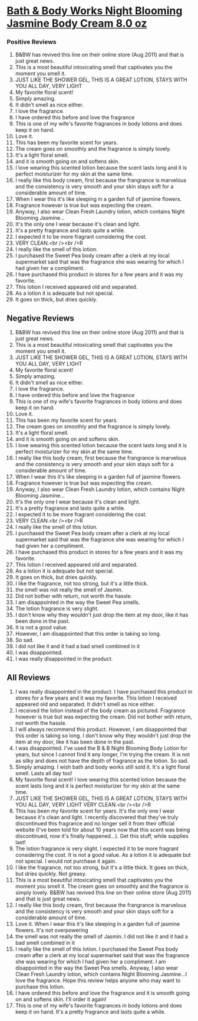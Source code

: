 # [Bath &amp; Body Works Night Blooming Jasmine Body Cream 8.0 oz](https://products.checkmycream.com/products/Bath-and-Body-Works-Night-Blooming-Jasmine-Body-Cream-8.0-oz.html)

### Positive Reviews

<ol>
      <li>B&amp;BW has revived this line on their online store (Aug 2011) and that is just great news.</li>
      <li>This is a most beautiful intoxicating smell that captivates you the moment you smell it.  </li>
      <li>JUST LIKE THE SHOWER GEL, THIS IS A GREAT LOTION, STAYS WITH YOU ALL DAY, VERY LIGHT</li>
      <li>My favorite floral scent!</li>
      <li>Simply amazing.</li>
      <li>It didn&#x27;t smell as nice either.</li>
      <li>I love the fragrance.</li>
      <li>I have ordered this before and love the fragrance</li>
      <li>This is one of my wife&#x27;s favorite fragrances in body lotions and does keep it on hand.  </li>
      <li>Love it.  </li>
      <li>This has been my favorite scent for years.</li>
      <li>The cream goes on smoothly and the fragrance is simply lovely.  </li>
      <li>It&#x27;s a light floral smell.</li>
      <li>and it is smooth going on and softens skin.</li>
      <li>I love wearing this scented lotion because the scent lasts long and it is perfect moisturizer for my skin at the same time.</li>
      <li>I really like this body cream, first because the frangrance is marvelous and the consistency is very smooth and your skin stays soft for a considerable amount of time.</li>
      <li>When I wear this it&#x27;s like sleeping in a garden full of jasmine flowers.</li>
      <li>Fragrance however is true but was expecting the cream.  </li>
      <li>Anyway, I also wear Clean Fresh Laundry lotion, which contains Night Blooming Jasmine...</li>
      <li>It&#x27;s the only one I wear because it&#x27;s clean and light.</li>
      <li>It&#x27;s a pretty fragrance and lasts quite a while.</li>
      <li>I expected it to be more fragrant considering the cost.</li>
      <li>VERY CLEAN.&lt;br /&gt;&lt;br /&gt;R</li>
      <li>I really like the smell of this lotion.</li>
      <li>I purchased the Sweet Pea body cream after a clerk at my local supermarket said that was the fragrance she was wearing for which I had given her a compliment.</li>
      <li>I have purchased this product in stores for a few years and it was my favorite.</li>
      <li>This lotion I received appeared old and separated.</li>
      <li>As a lotion it is adequate but not special.</li>
      <li>It goes on thick, but dries quickly.  </li>
</ol>


<h2>Negative Reviews</h2>
<ol>
<li> B&amp;BW has revived this line on their online store (Aug 2011) and that is just great news.</li>
<li> This is a most beautiful intoxicating smell that captivates you the moment you smell it.  </li>
<li> JUST LIKE THE SHOWER GEL, THIS IS A GREAT LOTION, STAYS WITH YOU ALL DAY, VERY LIGHT</li>
<li> My favorite floral scent!</li>
<li> Simply amazing.</li>
<li> It didn&#x27;t smell as nice either.</li>
<li> I love the fragrance.</li>
<li> I have ordered this before and love the fragrance</li>
<li> This is one of my wife&#x27;s favorite fragrances in body lotions and does keep it on hand.  </li>
<li> Love it.  </li>
<li> This has been my favorite scent for years.</li>
<li> The cream goes on smoothly and the fragrance is simply lovely.  </li>
<li> It&#x27;s a light floral smell.</li>
<li> and it is smooth going on and softens skin.</li>
<li> I love wearing this scented lotion because the scent lasts long and it is perfect moisturizer for my skin at the same time.</li>
<li> I really like this body cream, first because the frangrance is marvelous and the consistency is very smooth and your skin stays soft for a considerable amount of time.</li>
<li> When I wear this it&#x27;s like sleeping in a garden full of jasmine flowers.</li>
<li> Fragrance however is true but was expecting the cream.  </li>
<li> Anyway, I also wear Clean Fresh Laundry lotion, which contains Night Blooming Jasmine...</li>
<li> It&#x27;s the only one I wear because it&#x27;s clean and light.</li>
<li> It&#x27;s a pretty fragrance and lasts quite a while.</li>
<li> I expected it to be more fragrant considering the cost.</li>
<li> VERY CLEAN.&lt;br /&gt;&lt;br /&gt;R</li>
<li> I really like the smell of this lotion.</li>
<li> I purchased the Sweet Pea body cream after a clerk at my local supermarket said that was the fragrance she was wearing for which I had given her a compliment.</li>
<li> I have purchased this product in stores for a few years and it was my favorite.</li>
<li> This lotion I received appeared old and separated.</li>
<li> As a lotion it is adequate but not special.</li>
<li> It goes on thick, but dries quickly.  </li>
<li> I like the fragrance, not too strong, but it&#x27;s a little thick.</li>
<li> the smell was not really the smell of Jasmin.</li>
<li> Did not bother with return, not worth the hassle.</li>
<li> I am disappointed in the way the Sweet Pea smells.</li>
<li> The lotion fragrance is very slight.</li>
<li> I don&#x27;t know why they wouldn&#x27;t just drop the item at my door, like it has been done in the past.</li>
<li> It is not a good value.</li>
<li> However, I am disappointed that this order is taking so long.</li>
<li> So sad.</li>
<li> I did not like it and it had a bad smell combined in it</li>
<li> I was disappointed.</li>
<li> I was really disappointed in the product.</li>
</ol>

<h2>All Reviews</h2>

<ol>
    <li> I was really disappointed in the product. I have purchased this product in stores for a few years and it was my favorite. This lotion I received appeared old and separated. It didn&#x27;t smell as nice either.</li>
    <li> I received the lotion instead of the body cream as pictured.  Fragrance however is true but was expecting the cream.  Did not bother with return, not worth the hassle.</li>
    <li> I will always recommend this product. However, I am disappointed that this order is taking so long. I don&#x27;t know why they wouldn&#x27;t just drop the item at my door, like it has been done in the past.</li>
    <li> I was disappointed. I&#x27;ve used the B &amp; B Night Blooming Body Lotion for years, but since I cannot find it any longer, I&#x27;m trying the cream. It is not as silky and does not have the depth of fragrance as the lotion.  So sad.</li>
    <li> Simply amazing. I wish bath and body works still sold it. It&#x27;s a light floral smell. Lasts all day too!</li>
    <li> My favorite floral scent! I love wearing this scented lotion because the scent lasts long and it is perfect moisturizer for my skin at the same time.</li>
    <li> JUST LIKE THE SHOWER GEL, THIS IS A GREAT LOTION, STAYS WITH YOU ALL DAY, VERY LIGHT VERY CLEAN.&lt;br /&gt;&lt;br /&gt;R</li>
    <li> This has been my favorite scent for years. It&#x27;s the only one I wear because it&#x27;s clean and light. I recently discovered that they&#x27;ve truly discontinued this fragrance and no longer sell it from their official website (I&#x27;ve been told for about 10 years now that this scent was being discontinued, now it&#x27;s finally happened...). Get this stuff, while supplies last!</li>
    <li> The lotion fragrance is very slight. I expected it to be more fragrant considering the cost. It is not a good value. As a lotion it is adequate but not special. I would not purchase it again.</li>
    <li> I like the fragrance, not too strong, but it&#x27;s a little thick. It goes on thick, but dries quickly.  Not greasy.</li>
    <li> This is a most beautiful intoxicating smell that captivates you the moment you smell it.  The cream goes on smoothly and the fragrance is simply lovely.  B&amp;BW has revived this line on their online store (Aug 2011) and that is just great news.</li>
    <li> I really like this body cream, first because the frangrance is marvelous and the consistency is very smooth and your skin stays soft for a considerable amount of time.</li>
    <li> Love it.  When I wear this it&#x27;s like sleeping in a garden full of jasmine flowers. It&#x27;s not overpowering</li>
    <li> the smell was not really the smell of Jasmin. I did not like it and it had a bad smell combined in it</li>
    <li> I really like the smell of this lotion. I purchased the Sweet Pea body cream after a clerk at my local supermarket said that was the fragrance she was wearing for which I had given her a compliment. I am disappointed in the way the Sweet Pea smells. Anyway, I also wear Clean Fresh Laundry lotion, which contains Night Blooming Jasmine...I love the fragrance. Hope this review helps anyone who may want to purchase this lotion.</li>
    <li> I have ordered this before and love the fragrance and it is smooth going on and softens skin. I&#x27;ll order it again!</li>
    <li> This is one of my wife&#x27;s favorite fragrances in body lotions and does keep it on hand.  It&#x27;s a pretty fragrance and lasts quite a while.</li>
</ol>




